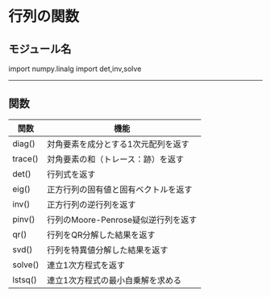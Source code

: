 # 行列の関数

## モジュール名
 import numpy.linalg import det,inv,solve

---

## 関数

| 関数  | 機能 |
| --- | --- |
| diag() | 対角要素を成分とする1次元配列を返す |
| trace() | 対角要素の和（トレース：跡）を返す |
| det() | 行列式を返す |
| eig() | 正方行列の固有値と固有ベクトルを返す |
| inv() | 正方行列の逆行列を返す |
| pinv() | 行列のMoore-Penrose疑似逆行列を返す |
| qr() | 行列をQR分解した結果を返す |
| svd() | 行列を特異値分解した結果を返す |
| solve() | 連立1次方程式を返す |
| lstsq() | 連立1次方程式の最小自乗解を求める |
